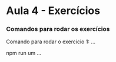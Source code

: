 # Aula 4 - Exercícios

### Comandos para rodar os exercícios
Comando para rodar o exercício 1:
...

npm run um
...

